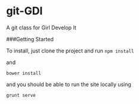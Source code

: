 git-GDI
=======

A git class for Girl Develop It

###Getting Started

To install, just clone the project and run
```npm install```

and 

```bower install```

and you should be able to run the site locally using

```grunt serve```
